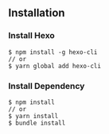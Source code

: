 ## Installation

### Install Hexo

```shell
$ npm install -g hexo-cli
// or
$ yarn global add hexo-cli
```

### Install Dependency

```shell
$ npm install
// or
$ yarn install
$ bundle install
```

